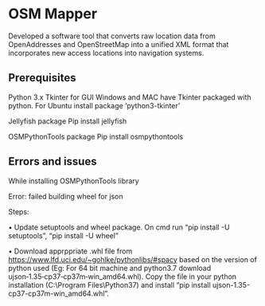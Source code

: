 # OSM Mapper
Developed a software tool that converts raw location data from OpenAddresses and OpenStreetMap into a unified XML format that incorporates new access locations into navigation systems. 

## Prerequisites
Python 3.x
Tkinter for GUI
Windows and MAC have Tkinter packaged with python. For Ubuntu install package ‘python3-tkinter’

Jellyfish package
Pip install jellyfish

OSMPythonTools package
Pip install osmpythontools

## Errors and issues
While installing OSMPythonTools library

Error: failed building wheel for json

Steps: 
	
  •	Update setuptools and wheel package. On cmd run “pip install -U setuptools”, “pip install -U wheel”
	
  •	Download apprppriate .whl file from https://www.lfd.uci.edu/~gohlke/pythonlibs/#spacy based on the version of python used (Eg: For 64 bit machine and python3.7 download ujson‑1.35‑cp37‑cp37m‑win_amd64.whl). Copy the file in your python installation (C:\Program Files\Python37) and install “pip install ujson-1.35-cp37-cp37m-win_amd64.whl”. 
